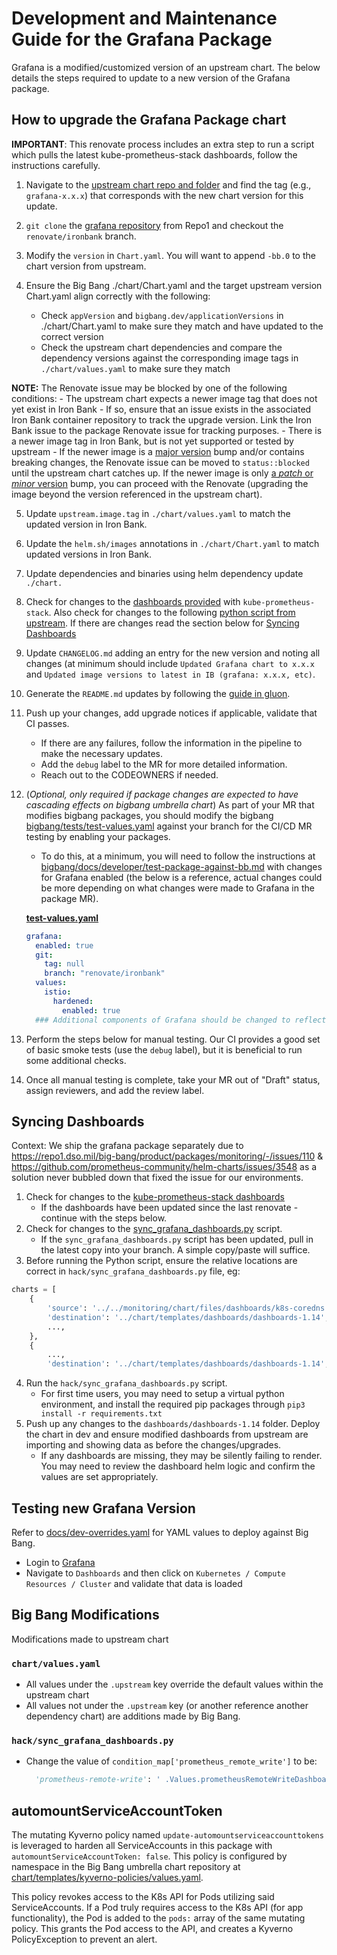 # Development and Maintenance Guide for the Grafana Package

Grafana is a modified/customized version of an upstream chart. The below details the steps required to update to a new version of the Grafana package.

## How to upgrade the Grafana Package chart

**IMPORTANT**: This renovate process includes an extra step to run a script which pulls the latest kube-prometheus-stack dashboards, follow the instructions carefully.

1. Navigate to the [upstream chart repo and folder](https://github.com/grafana/helm-charts/tree/main/charts/grafana) and find the tag (e.g., `grafana-x.x.x`) that corresponds with the new chart version for this update.

2. `git clone` the [grafana repository](https://repo1.dso.mil/big-bang/product/packages/grafana) from Repo1 and checkout the `renovate/ironbank` branch.

3. Modify the `version` in `Chart.yaml`. You will want to append `-bb.0` to the chart version from upstream.

4. Ensure the Big Bang ./chart/Chart.yaml and the target upstream version Chart.yaml align correctly with the following:

    - Check `appVersion` and `bigbang.dev/applicationVersions` in ./chart/Chart.yaml to make sure they match and have updated to the correct version
    - Check the upstream chart dependencies and compare the dependency versions against the corresponding image tags in `./chart/values.yaml` to make sure they match

  **NOTE:** The Renovate issue may be blocked by one of the following conditions:
    - The upstream chart expects a newer image tag that does not yet exist in Iron Bank
      - If so, ensure that an issue exists in the associated Iron Bank container repository to track the upgrade version. Link the Iron Bank issue to the package Renovate issue for tracking purposes.
    - There is a newer image tag in Iron Bank, but is not yet supported or tested by upstream
    - If the newer image is a [major version](https://semver.org/) bump and/or contains breaking changes, the Renovate issue can be moved to `status::blocked` until the upstream chart catches up. If the newer image is only [a *patch* or *minor* version](https://semver.org/) bump, you can proceed with the Renovate (upgrading the image beyond the version referenced in the upstream chart).

5. Update `upstream.image.tag` in `./chart/values.yaml` to match the updated version in Iron Bank.

6. Update the `helm.sh/images` annotations in `./chart/Chart.yaml` to match updated versions in Iron Bank.

7. Update dependencies and binaries using helm dependency update `./chart.`

8. Check for changes to the [dashboards provided](https://github.com/prometheus-community/helm-charts/tree/main/charts/kube-prometheus-stack/templates/grafana/dashboards-1.14) with `kube-prometheus-stack`. Also check for changes to the following [python script from upstream](https://github.com/prometheus-community/helm-charts/blob/main/charts/kube-prometheus-stack/hack/sync_grafana_dashboards.py). If there are changes read the section below for [Syncing Dashboards](#syncing-dashboards)

9. Update `CHANGELOG.md` adding an entry for the new version and noting all changes (at minimum should include `Updated Grafana chart to x.x.x` and `Updated image versions to latest in IB (grafana: x.x.x, etc)`.

10. Generate the `README.md` updates by following the [guide in gluon](https://repo1.dso.mil/platform-one/big-bang/apps/library-charts/gluon/-/blob/master/docs/bb-package-readme.md).

11. Push up your changes, add upgrade notices if applicable, validate that CI passes.
    - If there are any failures, follow the information in the pipeline to make the necessary updates.
    - Add the `debug` label to the MR for more detailed information.
    - Reach out to the CODEOWNERS if needed.

12. (_Optional, only required if package changes are expected to have cascading effects on bigbang umbrella chart_) As part of your MR that modifies bigbang packages, you should modify the bigbang  [bigbang/tests/test-values.yaml](https://repo1.dso.mil/big-bang/bigbang/-/blob/master/tests/test-values.yaml?ref_type=heads) against your branch for the CI/CD MR testing by enabling your packages.

    - To do this, at a minimum, you will need to follow the instructions at [bigbang/docs/developer/test-package-against-bb.md](https://repo1.dso.mil/big-bang/bigbang/-/blob/master/docs/developer/test-package-against-bb.md?ref_type=heads) with changes for Grafana enabled (the below is a reference, actual changes could be more depending on what changes were made to Grafana in the package MR).

    **[test-values.yaml](https://repo1.dso.mil/big-bang/bigbang/-/blob/master/tests/test-values.yaml?ref_type=heads)**

    ```yaml
    grafana:
      enabled: true
      git:
        tag: null
        branch: "renovate/ironbank"
      values:
        istio:
          hardened:
            enabled: true
      ### Additional components of Grafana should be changed to reflect testing changes introduced in the package MR
    ```

13. Perform the steps below for manual testing. Our CI provides a good set of basic smoke tests (use the `debug` label), but it is beneficial to run some additional checks.

14. Once all manual testing is complete, take your MR out of "Draft" status, assign reviewers, and add the review label.

## Syncing Dashboards

Context: We ship the grafana package separately due to <https://repo1.dso.mil/big-bang/product/packages/monitoring/-/issues/110> & <https://github.com/prometheus-community/helm-charts/issues/3548> as a solution never bubbled down that fixed the issue for our environments.

1. Check for changes to the [kube-prometheus-stack dashboards](https://github.com/prometheus-community/helm-charts/tree/main/charts/kube-prometheus-stack/templates/grafana/dashboards-1.14)
    - If the dashboards have been updated since the last renovate - continue with the steps below.
2. Check for changes to the [sync_grafana_dashboards.py](https://github.com/prometheus-community/helm-charts/blob/main/charts/kube-prometheus-stack/hack/sync_grafana_dashboards.py) script.
    - If the `sync_grafana_dashboards.py` script has been updated, pull in the latest copy into your branch. A simple copy/paste will suffice.
3. Before running the Python script, ensure the relative locations are correct in `hack/sync_grafana_dashboards.py` file, eg:

  ```python
  charts = [
      {
          'source': '../../monitoring/chart/files/dashboards/k8s-coredns.json', #Pointing to local BigBang monitoring chart/files/dashboard
          'destination': '../chart/templates/dashboards/dashboards-1.14', #Pointing to this grafana package chart/templates/dashboards (eg ran from hack/ folder)
          ...,
      },
      {
          ...,
          'destination': '../chart/templates/dashboards/dashboards-1.14',
  ```
4. Run the `hack/sync_grafana_dashboards.py` script.
    - For first time users, you may need to setup a virtual python environment, and install the required pip packages through `pip3 install -r requirements.txt`
5. Push up any changes to the `dashboards/dashboards-1.14` folder. Deploy the chart in dev and ensure modified dashboards from upstream are importing and showing data as before the changes/upgrades.
    - If any dashboards are missing, they may be silently failing to render. You may need to review the dashboard helm logic and confirm the values are set appropriately.

## Testing new Grafana Version

Refer to [docs/dev-overrides.yaml](https://repo1.dso.mil/big-bang/product/packages/grafana/-/blob/main/docs/dev-overrides.yaml) for YAML values to deploy against Big Bang.

- Login to [Grafana](https://grafana.dev.bigbang.mil)
- Navigate to `Dashboards` and then click on `Kubernetes / Compute Resources / Cluster` and validate that data is loaded

## Big Bang Modifications

Modifications made to upstream chart

### `chart/values.yaml`

- All values under the `.upstream` key override the default values within the upstream chart
- All values not under the `.upstream` key (or another reference another dependency chart) are additions made by Big Bang.

### `hack/sync_grafana_dashboards.py`

- Change the value of `condition_map['prometheus_remote_write']` to be:

  ```python
    'prometheus-remote-write': ' .Values.prometheusRemoteWriteDashboards',
  ```

## automountServiceAccountToken

The mutating Kyverno policy named `update-automountserviceaccounttokens` is leveraged to harden all ServiceAccounts in this package with `automountServiceAccountToken: false`. This policy is configured by namespace in the Big Bang umbrella chart repository at [chart/templates/kyverno-policies/values.yaml](https://repo1.dso.mil/big-bang/bigbang/-/blob/master/chart/templates/kyverno-policies/values.yaml?ref_type=heads).

This policy revokes access to the K8s API for Pods utilizing said ServiceAccounts. If a Pod truly requires access to the K8s API (for app functionality), the Pod is added to the `pods:` array of the same mutating policy. This grants the Pod access to the API, and creates a Kyverno PolicyException to prevent an alert.
